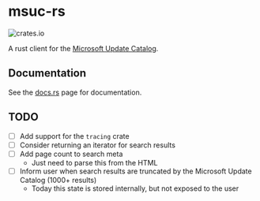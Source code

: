 # msuc-rs

![crates.io](https://img.shields.io/crates/v/msuc?link=https://crates.io/crates/msuc)

A rust client for the [Microsoft Update Catalog](https://www.catalog.update.microsoft.com/Home.aspx).

## Documentation

See the [docs.rs](https://docs.rs/msuc) page for documentation.

## TODO

- [ ] Add support for the `tracing` crate
- [ ] Consider returning an iterator for search results
- [ ] Add page count to search meta
  - Just need to parse this from the HTML
- [ ] Inform user when search results are truncated by the Microsoft Update Catalog (1000+ results)
  - Today this state is stored internally, but not exposed to the user